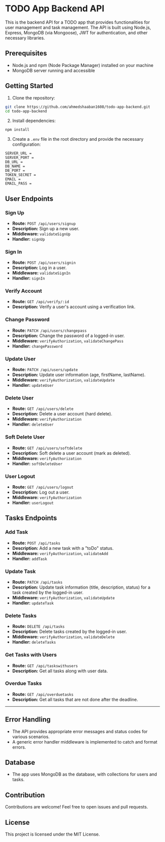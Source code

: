 # TODO App Backend API

This is the backend API for a TODO app that provides functionalities for user management and task management. The API is built using Node.js, Express, MongoDB (via Mongoose), JWT for authentication, and other necessary libraries.

## Prerequisites

- Node.js and npm (Node Package Manager) installed on your machine
- MongoDB server running and accessible

## Getting Started

1. Clone the repository:

```bash
git clone https://github.com/ahmedshaaban1608/todo-app-backend.git
cd todo-app-backend
```

2. Install dependencies:

```bash
npm install
```

3. Create a `.env` file in the root directory and provide the necessary configuration:

```
SERVER_URL =
SERVER_PORT =
DB_URL =
DB_NAME =
DB_PORT =
TOKEN_SECRET =
EMAIL =
EMAIL_PASS =
```

## User Endpoints

### Sign Up

- **Route:** `POST /api/users/signup`
- **Description:** Sign up a new user.
- **Middleware:** `validateSignUp`
- **Handler:** `signUp`

### Sign In

- **Route:** `POST /api/users/signin`
- **Description:** Log in a user.
- **Middleware:** `validateSignIn`
- **Handler:** `signIn`

### Verify Account

- **Route:** `GET /api/verify/:id`
- **Description:** Verify a user's account using a verification link.

### Change Password

- **Route:** `PATCH /api/users/changepass`
- **Description:** Change the password of a logged-in user.
- **Middleware:** `verifyAuthorization`, `validateChangePass`
- **Handler:** `changePassword`

### Update User

- **Route:** `PATCH /api/users/update`
- **Description:** Update user information (age, firstName, lastName).
- **Middleware:** `verifyAuthorization`, `validateUpdate`
- **Handler:** `updateUser`

### Delete User

- **Route:** `GET /api/users/delete`
- **Description:** Delete a user account (hard delete).
- **Middleware:** `verifyAuthorization`
- **Handler:** `deleteUser`

### Soft Delete User

- **Route:** `GET /api/users/softdelete`
- **Description:** Soft delete a user account (mark as deleted).
- **Middleware:** `verifyAuthorization`
- **Handler:** `softDeleteUser`

### User Logout

- **Route:** `GET /api/users/logout`
- **Description:** Log out a user.
- **Middleware:** `verifyAuthorization`
- **Handler:** `userLogout`

## Tasks Endpoints

### Add Task

- **Route:** `POST /api/tasks`
- **Description:** Add a new task with a "toDo" status.
- **Middleware:** `verifyAuthorization`, `validateAdd`
- **Handler:** `addTask`

### Update Task

- **Route:** `PATCH /api/tasks`
- **Description:** Update task information (title, description, status) for a task created by the logged-in user.
- **Middleware:** `verifyAuthorization`, `validateUpdate`
- **Handler:** `updateTask`

### Delete Tasks

- **Route:** `DELETE /api/tasks`
- **Description:** Delete tasks created by the logged-in user.
- **Middleware:** `verifyAuthorization`, `validateDelete`
- **Handler:** `deleteTasks`

### Get Tasks with Users

- **Route:** `GET /api/taskswithusers`
- **Description:** Get all tasks along with user data.

### Overdue Tasks

- **Route:** `GET /api/overduetasks`
- **Description:** Get all tasks that are not done after the deadline.

---

## Error Handling

- The API provides appropriate error messages and status codes for various scenarios.
- A generic error handler middleware is implemented to catch and format errors.

## Database

- The app uses MongoDB as the database, with collections for users and tasks.

## Contribution

Contributions are welcome! Feel free to open issues and pull requests.

## License

This project is licensed under the MIT License.
